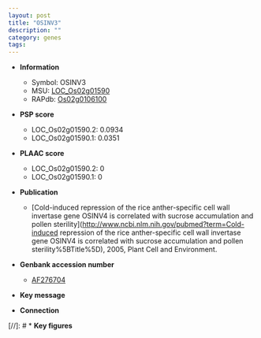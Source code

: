```yaml
---
layout: post
title: "OSINV3"
description: ""
category: genes
tags: 
---
```


* **Information**  
    + Symbol: OSINV3  
    + MSU: [LOC_Os02g01590](http://rice.plantbiology.msu.edu/cgi-bin/ORF_infopage.cgi?orf=LOC_Os02g01590)  
    + RAPdb: [Os02g0106100](http://rapdb.dna.affrc.go.jp/viewer/gbrowse_details/irgsp1?name=Os02g0106100)  

* **PSP score**  
    + LOC_Os02g01590.2: 0.0934 
    + LOC_Os02g01590.1: 0.0351 

* **PLAAC score**  
    + LOC_Os02g01590.2: 0 
    + LOC_Os02g01590.1: 0 

* **Publication**  
    + [Cold-induced repression of the rice anther-specific cell wall invertase gene OSINV4 is correlated with sucrose accumulation and pollen sterility](http://www.ncbi.nlm.nih.gov/pubmed?term=Cold-induced repression of the rice anther-specific cell wall invertase gene OSINV4 is correlated with sucrose accumulation and pollen sterility%5BTitle%5D), 2005, Plant Cell and Environment.

* **Genbank accession number**  
    + [AF276704](http://www.ncbi.nlm.nih.gov/nuccore/AF276704)

* **Key message**  

* **Connection**  

[//]: # * **Key figures**  


